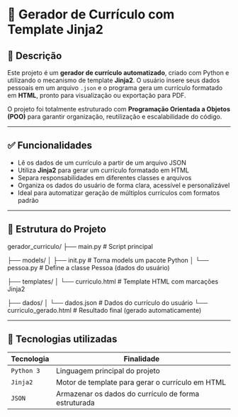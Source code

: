 # 📄 Gerador de Currículo com Template Jinja2

## 🧠 Descrição

Este projeto é um **gerador de currículo automatizado**, criado com Python e utilizando o mecanismo de template **Jinja2**. O usuário insere seus dados pessoais em um arquivo `.json` e o programa gera um currículo formatado em **HTML**, pronto para visualização ou exportação para PDF.

O projeto foi totalmente estruturado com **Programação Orientada a Objetos (POO)** para garantir organização, reutilização e escalabilidade do código.

---

## ✅ Funcionalidades

- Lê os dados de um currículo a partir de um arquivo JSON
- Utiliza **Jinja2** para gerar um currículo formatado em HTML
- Separa responsabilidades em diferentes classes e arquivos
- Organiza os dados do usuário de forma clara, acessível e personalizável
- Ideal para automatizar geração de múltiplos currículos com formatos padrão

---

## 🧱 Estrutura do Projeto

gerador_curriculo/
├── main.py # Script principal

├── models/
│ ├── init.py # Torna models um pacote Python
│ └── pessoa.py # Define a classe Pessoa (dados do usuário)

├── templates/
│ └── curriculo.html # Template HTML com marcações Jinja2

├── dados/
│ └── dados.json # Dados do currículo do usuário
└── curriculo_gerado.html # Resultado final (gerado automaticamente)

---

## 🧩 Tecnologias utilizadas

| Tecnologia       | Finalidade                                            |
|------------------|-------------------------------------------------------|
| `Python 3`        | Linguagem principal do projeto                        |
| `Jinja2`          | Motor de template para gerar o currículo em HTML     |
| `JSON`            | Armazenar os dados do currículo de forma estruturada |
